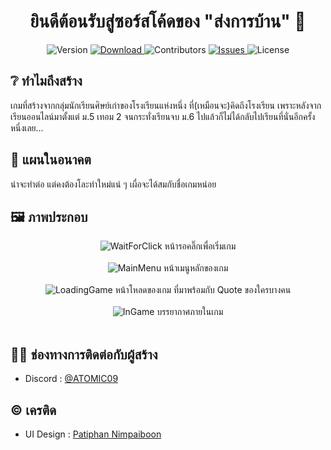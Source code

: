 <p align="center">
  <h1 align="center">ยินดีต้อนรับสู่ซอร์สโค้ดของ "ส่งการบ้าน" 📗</h1>
  <p align="center">
    <img alt="Version" src="https://img.shields.io/badge/version-InDev1.2-blue.svg?cacheSeconds=2592000" />
    <a href="https://github.com/ATOMIC09/SongKanBaan/tags">
      <img alt="Download" src="https://img.shields.io/github/downloads/ATOMIC09/SongKanBaan/total" />
    </a>
    <img alt="Contributors" src="https://img.shields.io/github/contributors/ATOMIC09/SongKanBaan?color=dark-green" />
    <a href="https://github.com/ATOMIC09/SongKanBaan/issues">
      <img alt="Issues" src="https://img.shields.io/github/issues/ATOMIC09/SongKanBaan" />
    </a>
    <img alt="License" src="https://img.shields.io/github/license/ATOMIC09/SongKanBaan" />
  </p>
</p>

## ❔ ทำไมถึงสร้าง
เกมที่สร้างจากกลุ่มนักเรียนศิษย์เก่าของโรงเรียนแห่งหนึ่ง ที่(เหมือนจะ)คิดถึงโรงเรียน เพราะหลังจากเรียนออนไลน์มาตั้งแต่ ม.5 เทอม 2 จนกระทั่งเรียนจบ ม.6 ไปแล้วก็ไม่ได้กลับไปเรียนที่นั่นอีกครั้งหนึ่งเลย...

## 🤔 แผนในอนาคต
น่าจะทำต่อ แต่คงต้องโละทำใหม่แน่ ๆ เผื่อจะได้สมกับชื่อเกมหน่อย

## 🖼️ ภาพประกอบ
<p align="center">
  <img alt="WaitForClick" src="https://user-images.githubusercontent.com/66838025/203371024-90c31db7-267b-4716-9609-77a8375f3cec.png" />
  หน้ารอคลิ๊กเพื่อเริ่มเกม<br><br>
  
  <img alt="MainMenu" src="https://user-images.githubusercontent.com/66838025/203371799-bdadd24e-54a9-43ef-b324-cb958bcef797.png" />
  หน้าเมนูหลักของเกม<br><br>
  
  <img alt="LoadingGame" src="https://user-images.githubusercontent.com/66838025/203372771-199a300b-f7b9-4079-987c-df8112062065.png" />
  หน้าโหลดของเกม ที่มาพร้อมกับ Quote ของใครบางคน<br><br>
  
  <img alt="InGame" src="https://user-images.githubusercontent.com/66838025/203373330-2b8714fc-28b8-4b69-8cf8-4b2a6115bc08.png" />
  บรรยากาศภายในเกม<br><br>
</p>

## 🧑🏻 ช่องทางการติดต่อกับผู้สร้าง
* Discord : [@ATOMIC09](https://discords.com/bio/p/atomic09)

## © เครติด
- UI Design : [Patiphan Nimpaiboon](https://www.facebook.com/nickmaybach2016)
